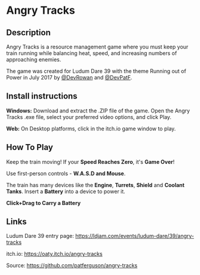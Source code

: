 # Angry Tracks

## Description

Angry Tracks is a resource management game where you must keep your train running while balancing heat, speed, and increasing numbers of approaching enemies.

The game was created for Ludum Dare 39 with the theme Running out of Power in July 2017 by [@DevRowan](https://twitter.com/DevRowan) and [@DevPatF](https://twitter.com/DevPatF).

## Install instructions

**​Windows:** ​Download and extract the .ZIP file of the game. Open the Angry Tracks .exe file, select your preferred video options, and click Play.

**​Web:**​ On Desktop platforms, click in the itch.io game window to play.

## How To Play

Keep the train moving! If your **Speed Reaches Zero**, it's **Game Over**!

Use first-person controls - **W.A.S.D and Mouse**.

The train has many devices like the **Engine**, **Turrets**, **Shield** and **Coolant Tanks**.
Insert a **Battery** into a device to power it.

**Click+Drag to Carry a Battery**

## Links

Ludum Dare 39 entry page: https://ldjam.com/events/ludum-dare/39/angry-tracks

itch.io: https://oaty.itch.io/angry-tracks

Source: https://github.com/patferguson/angry-tracks

